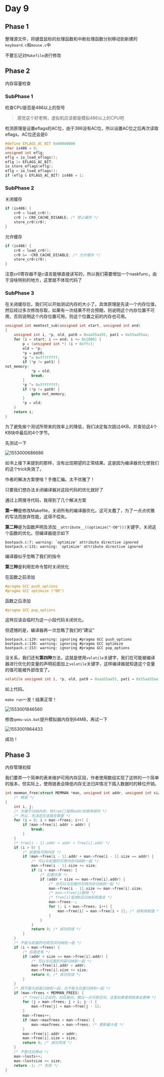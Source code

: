 # Day 9

## Phase 1

整理源文件，将键盘鼠标的处理函数和中断处理函数分别移动到新建的`keyboard.c`和`mouse.c`中

不要忘记对`Makefile`进行修改

## Phase 2

内存容量检查



### SubPhase 1

检查CPU是否是486以上的型号

> 感觉这个好老啊，虚拟机应该都是模拟486以上的CPU吧

检测原理是设置eflags的AC位，由于386没有AC位，所以设置AC位之后再次读取eflags，AC位还会是0

```c
#define EFLAGS_AC_BIT 0x00040000
char is486 = 0;
unsigned int eflg;
eflg = io_load_eflags();
eflg |= EFLAGS_AC_BIT;
io_store_eflags(eflg);
eflg = io_load_eflags();
if (eflg & EFLAGS_AC_BIT) is486 = 1;
```

### SubPhase 2

关闭缓存

```c
if (is486) {
	cr0 = load_cr0();
	cr0 |= CR0_CACHE_DISABLE; /* 禁止缓存 */
	store_cr0(cr0);
}
```

允许缓存

```c
if (is486) {
    cr0 = load_cr0();
    cr0 &= ~CR0_CACHE_DISABLE; /* 允许缓存 */
    store_cr0(cr0);
}
```

注意cr0寄存器不是c语言能够直接读写的，所以我们需要增加一个naskfunc，由于没啥特别的地方，这里就不体现代码了

### SubPhase 3

在关闭缓存后，我们可以开始测试内存的大小了。具体原理是先读一个内存位值，然后经过多次修改存取，如果有一次结果不符合预期，则说明这个内存位置不可用，否则说明这个内存位置可用，则这个位置之前的内存也可用。

```c
unsigned int memtest_sub(unsigned int start, unsigned int end)
{
	unsigned int i, *p, old, pat0 = 0xaa55aa55, pat1 = 0x55aa55aa;
	for (i = start; i <= end; i += 0x1000) {
		p = (unsigned int *) (i + 0xffc);
		old = *p;			
		*p = pat0;			
		*p ^= 0xffffffff;	
		if (*p != pat1) {	
not_memory:
			*p = old;
			break;
		}
		*p ^= 0xffffffff;	
		if (*p != pat0) {	
			goto not_memory;
		}
		*p = old;			
	}
	return i;
}
```

为了避免挨个测试所带来的效率上的降低，我们决定每次跳过4KB，并查验这4个KB块中最后的4个字节。

先测试一下

![1553000686686](C:\Users\egwcy\AppData\Roaming\Typora\typora-user-images\1553000686686.png)

如书上接下来提到的那样，没有出现期望的正常结果。这是因为编译器优化使我们的这个trick失效了。

作者的解决方案使啥？手撸汇编。太不优雅了！

只要我们想办法关闭编译器对这段代码的优化就好了

通过上网搜寻代码，我得到了几个解决方案

**第一种**是修改Makefile，关闭所有的编译器优化。这可太蠢了，为了一点点优雅的写法而放弃性能，这得不偿失。

**第二种**是为函数声明及添加`__attribute__((optimize("-O0")))`关键字，关闭这个函数的优化。但编译器提示如下

```
bootpack.c:7: warning: `optimize' attribute directive ignored
bootpack.c:131: warning: `optimize' attribute directive ignored
```

编译器似乎忽略了我们的指令

**第三种**是利用宏命令暂时关闭优化

在函数之前添加

```c
#pragma GCC push_options
#pragma GCC optimize ("O0")
```

函数之后添加

```c
#pragma GCC pop_options
```

这样应该会临时为这一小段代码关闭优化。

但遗憾的是，编译器再一次忽略了我们的“建议”

```
bootpack.c:129: warning: ignoring #pragma GCC push_options
bootpack.c:130: warning: ignoring #pragma GCC optimize
bootpack.c:153: warning: ignoring #pragma GCC pop_options
```

没关系，我们还有**第四种**方法，这就是使用`volatile`关键字，我们在可能被编译器进行优化的变量的声明前面加上`volatile`关键字，这样编译器就知道这个变量的值可能被外部改变了。

```c
volatile unsigned int i, *p, old, pat0 = 0xaa55aa55, pat1 = 0x55aa55aa;
```

如上代码。

`make run`一发！结果正常！

![1553001846560](C:\Users\egwcy\AppData\Roaming\Typora\typora-user-images\1553001846560.png)

修改`qemu-win.bat`提升模拟器内存到64MB，再试一下

![1553001964433](C:\Users\egwcy\AppData\Roaming\Typora\typora-user-images\1553001964433.png)

成功！

## Phase 3

内存管理初探

我们要弄一个简单的表来维护可用内存区段，作者使用数组实现了这样的一个简单的版本，但实际上，使用链表会降低内存无法归并情况下插入数据时的移位开销。

```c
int memman_free(struct MEMMAN *man, unsigned int addr, unsigned int size)
    /* 释放 */
{
    int i, j;
    /* 为便于归纳内存，将free[]按照addr的顺序排列 */
    /* 所以，先决定应该放在哪里 */
    for (i = 0; i < man->frees; i++) {
        if (man->free[i].addr > addr) {
            break;
        }
    }
    /* free[i - 1].addr < addr < free[i].addr */
    if (i > 0) {
        /* 前面有可用内存 */
        if (man->free[i - 1].addr + man->free[i - 1].size == addr) {
            /* 可以与前面的可用内存归纳到一起 */
            man->free[i - 1].size += size;
            if (i < man->frees) {
                /* 后面也有 */
                if (addr + size == man->free[i].addr) {
                    /* 也可以与后面的可用内存归纳到一起 */
                    man->free[i - 1].size += man->free[i].size;
                    /* man->free[i]删除 */
                    /* free[i]变成0后归纳到前面去 */
                    man->frees--;
                    for (; i < man->frees; i++) {
                        man->free[i] = man->free[i + 1]; /* 结构体赋值 */
                    }
                }
            }
            return 0; /* 成功完成 */
        }
    }
    /* 不能与前面的可用空间归纳到一起 */
    if (i < man->frees) {
        /* 后面还有 */
        if (addr + size == man->free[i].addr) {
            /* 可以与后面的内容归纳到一起 */
            man->free[i].addr = addr;
            man->free[i].size += size;
            return 0; /* 成功完成 */
        }
    }
    /* 既不能与前面归纳到一起，也不能与后面归纳到一起 */
    if (man->frees < MEMMAN_FREES) {
        /* free[i]之后的，向后移动，腾出一点可用空间，这里如果使用链表会更棒 */
        for (j = man->frees; j > i; j--) {
            man->free[j] = man->free[j - 1];
        }
        man->frees++;
        if (man->maxfrees < man->frees) {
            man->maxfrees = man->frees; /* 更新最大值 */
        }
        man->free[i].addr = addr;
        man->free[i].size = size;
        return 0; /* 成功完成 */
    }
    /* 不能往后移动 */
    man->losts++;
    man->lostsize += size;
    return -1; /* 失败 */
}

```

